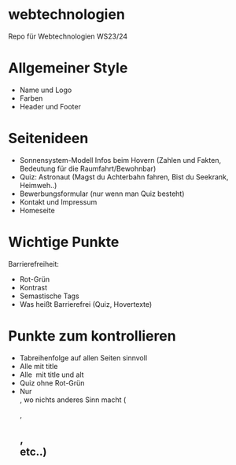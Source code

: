 # webtechnologien
Repo für Webtechnologien WS23/24

# Allgemeiner Style
- Name und Logo
- Farben
- Header und Footer

# Seitenideen
- Sonnensystem-Modell Infos beim Hovern (Zahlen und Fakten, Bedeutung für die Raumfahrt/Bewohnbar)
- Quiz: Astronaut (Magst du Achterbahn fahren, Bist du Seekrank, Heimweh..)
- Bewerbungsformular (nur wenn man Quiz besteht)
- Kontakt und Impressum
- Homeseite

# Wichtige Punkte
Barrierefreiheit:
 - Rot-Grün
 - Kontrast
 - Semastische Tags
 - Was heißt Barrierefrei (Quiz, Hovertexte)

 # Punkte zum kontrollieren
 - Tabreihenfolge auf allen Seiten sinnvoll
 - Alle <a> mit title
 - Alle <img> mit title und alt
 - Quiz ohne Rot-Grün
 - Nur <div>, wo nichts anderes Sinn macht (<p>,<h2>,<section> etc..)